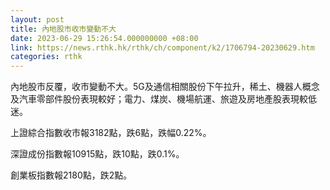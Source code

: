 ```yaml
---
layout: post
title: 內地股市收市變動不大
date: 2023-06-29 15:26:54.000000000 +08:00
link: https://news.rthk.hk/rthk/ch/component/k2/1706794-20230629.htm
categories: rthk
---
```


內地股市反覆，收市變動不大。5G及通信相關股份下午拉升，稀土、機器人概念及汽車零部件股份表現較好；電力、煤炭、機場航運、旅遊及房地產股表現較低迷。

上證綜合指數收市報3182點，跌6點，跌幅0.22%。

深證成份指數報10915點，跌10點，跌0.1%。

創業板指數報2180點，跌2點。
